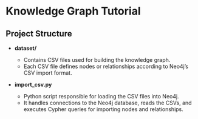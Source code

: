 # Knowledge Graph Tutorial

## Project Structure

- **dataset/**
  - Contains CSV files used for building the knowledge graph.
  - Each CSV file defines nodes or relationships according to Neo4j’s CSV import format.

- **import_csv.py**
  - Python script responsible for loading the CSV files into Neo4j.
  - It handles connections to the Neo4j database, reads the CSVs, and executes Cypher queries for importing nodes and relationships.
